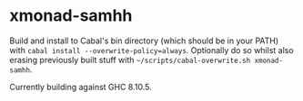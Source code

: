 # xmonad-samhh

Build and install to Cabal's bin directory (which should be in your PATH) with `cabal install --overwrite-policy=always`. Optionally do so whilst also erasing previously built stuff with `~/scripts/cabal-overwrite.sh xmonad-samhh`.

Currently building against GHC 8.10.5.

